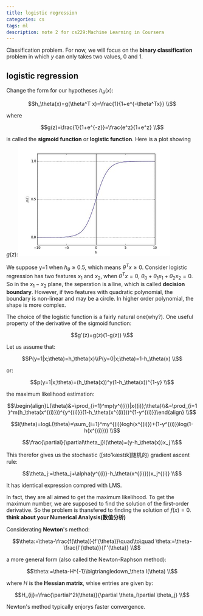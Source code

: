 ```yaml
---
title: logistic regression
categories: cs
tags: ml
description: note 2 for cs229:Machine Learning in Coursera
---
```


Classification problem. For now, we will focus on the **binary classification** problem in which $y$ can only takes two values, 0 and 1.

## logistic regression

Change the form for our hypotheses $h_\theta(x)$:

$$h_\theta(x)=g(\theta^T x)=\frac{1}{1+e^{-\theta^Tx}} \\$$

where

$$g(z)=\frac{1}{1+e^{-z}}=\frac{e^z}{1+e^z} \\$$

is called the **sigmoid function** or **logistic function**. Here is a plot showing $g(z)$:![sigmoid function](..\img\logistic-regression-1.jpg)

We suppose y=1 when $h_\theta \ge 0.5$, which means $\theta^Tx \ge 0$. Consider logistic regression has two features $x_1$ and $x_2$, when $\theta^Tx = 0$, $\theta_0+\theta_1 x_1+\theta_2x_2=0$. So in the $x_1-x_2$ plane, the seperation is a line, which is called **decision boundary**. However, if two features with quadratic polynomial, the boundary is non-linear and may be a circle. In higher order polynomial, the shape is more complex.

The choice of the logistic function is a fairly natural one(why?). One useful property of the derivative of the sigmoid function:

$$g'(z)=g(z)(1-g(z)) \\$$

Let us assume that:

$$P(y=1|x;\theta)=h_\theta(x)\\P(y=0|x;\theta)=1-h_\theta(x) \\$$

or:

$$p(y=1|x;\theta)=(h_\theta(x))^y(1-h_\theta(x))^{1-y} \\$$

the maximum likelihood estimation:

$$\begin{align}L(\theta)&=\prod_{i=1}^mp(y^{(i)}|x{(i)};\theta)\\&=\prod_{i=1}^m(h_\theta(x^{(i)}))^{y^{(i)}}(1-h_\theta(x^{(i)}))^{1-y^{(i)}}\end{align} \\$$

$$l(\theta)=logL(\theta)=\sum_{i=1}^my^{(i)}logh(x^{(i)})+(1-y^{(i)})log(1-h(x^{(i)})) \\$$

$$\frac{\partial}{\partial\theta_j}l(\theta)=(y-h_\theta(x))x_j \\$$

This therefor gives us the stochastic ([sto'kæstɪk]随机的) gradient ascent rule:

$$\theta_j:=\theta_j+\alpha(y^{(i)}-h_\theta(x^{(i)}))x_j^{(i)} \\$$

It has identical  expression compred with LMS.

In fact, they are all aimed to get the maximum likelihood.  To get the maximum number, we are supposed to find the solution of the first-order derivative. So the problem is thansfered to finding the solution of $f(x)=0$. **think about your Numerical Analysis(数值分析)**

Considerating **Newton**'s  method:

$$\theta:=\theta-\frac{f(\theta)}{f'(\theta)}\quad\to\quad \theta:=\theta-\frac{l'(\theta)}{l''(\theta)} \\$$

a more general form (also called the Newton-Raphson method):

$$\theta:=\theta-H^{-1}\bigtriangledown_\theta l(\theta) \\$$

where $H$ is the **Hessian matrix**, whise entries are given by:

$$H_{ij}=\frac{\partial^2l(\theta)}{\partial \theta_i\partial \theta_j} \\$$

Newton's method typically enjorys faster convergence.
